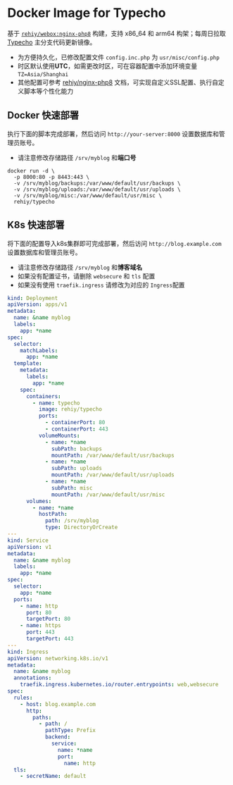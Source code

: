 # Docker Image for Typecho

基于 [`rehiy/webox:nginx-php8`](https://github.com/rehiy/webox-docker/tree/master/nginx-php8.3) 构建，支持 x86_64 和 arm64 构架；每周日拉取 [Typecho](https://github.com/typecho/typecho) 主分支代码更新镜像。

- 为方便持久化，已修改配置文件 `config.inc.php` 为 `usr/misc/config.php`
- 时区默认使用**UTC**，如需更改时区，可在容器配置中添加环境变量 `TZ=Asia/Shanghai`
- 其他配置可参考 [rehiy/nginx-php8](https://github.com/rehiy/webox-docker/tree/master/nginx-php8.3) 文档，可实现自定义SSL配置、执行自定义脚本等个性化能力

## Docker 快速部署

执行下面的脚本完成部署，然后访问 `http://your-server:8000` 设置数据库和管理员账号。

- 请注意修改存储路径 `/srv/myblog` 和**端口号**

```shell
docker run -d \
  -p 8000:80 -p 8443:443 \
  -v /srv/myblog/backups:/var/www/default/usr/backups \
  -v /srv/myblog/uploads:/var/www/default/usr/uploads \
  -v /srv/myblog/misc:/var/www/default/usr/misc \
  rehiy/typecho
```

## K8s 快速部署

将下面的配置导入k8s集群即可完成部署，然后访问 `http://blog.example.com` 设置数据库和管理员账号。

- 请注意修改存储路径 `/srv/myblog` 和**博客域名**
- 如果没有配置证书，请删除 `websecure` 和 `tls` 配置
- 如果没有使用 `traefik.ingress` 请修改为对应的 `Ingress`配置

```yaml
kind: Deployment
apiVersion: apps/v1
metadata:
  name: &name myblog
  labels:
    app: *name
spec:
  selector:
    matchLabels:
      app: *name
  template:
    metadata:
      labels:
        app: *name
    spec:
      containers:
        - name: typecho
          image: rehiy/typecho
          ports:
            - containerPort: 80
            - containerPort: 443
          volumeMounts:
            - name: *name
              subPath: backups
              mountPath: /var/www/default/usr/backups
            - name: *name
              subPath: uploads
              mountPath: /var/www/default/usr/uploads
            - name: *name
              subPath: misc
              mountPath: /var/www/default/usr/misc
      volumes:
        - name: *name
          hostPath:
            path: /srv/myblog
            type: DirectoryOrCreate
---
kind: Service
apiVersion: v1
metadata:
  name: &name myblog
  labels:
    app: *name
spec:
  selector:
    app: *name
  ports:
    - name: http
      port: 80
      targetPort: 80
    - name: https
      port: 443
      targetPort: 443
---
kind: Ingress
apiVersion: networking.k8s.io/v1
metadata:
  name: &name myblog
  annotations:
    traefik.ingress.kubernetes.io/router.entrypoints: web,websecure
spec:
  rules:
    - host: blog.example.com
      http:
        paths:
          - path: /
            pathType: Prefix
            backend:
              service:
                name: *name
                port:
                  name: http
  tls:
    - secretName: default
```
